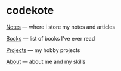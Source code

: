 # codekote

[Notes](https://github.com/codekote/about/notes/) — where i store my notes and articles

[Books](https://github.com/codekote/about/books/) — list of books I've ever read

[Projects](https://github.com/codekote/about/projects) — my hobby projects

[About](https://github.com/codekote/about/about) — about me and my skills
